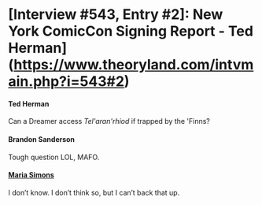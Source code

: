 # [Interview #543, Entry #2]: New York ComicCon Signing Report - Ted Herman](https://www.theoryland.com/intvmain.php?i=543#2)

#### Ted Herman

Can a Dreamer access
*Tel'aran'rhiod*
if trapped by the 'Finns?

#### Brandon Sanderson

Tough question LOL, MAFO.

#### [Maria Simons](http://www.dragonmount.com/index.php/News/amol/answers-to-a-few-mafo-questions-r658)

I don’t know. I don’t think so, but I can’t back that up.

